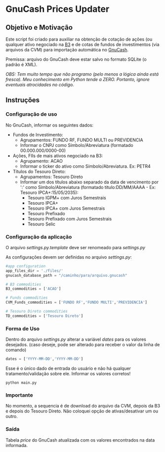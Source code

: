 # GnuCash Prices Updater

## Objetivo e Motivação

Este script foi criado para auxiliar na obtenção de cotação de ações (ou qualquer ativo negociado na [B3](https://www.b3.com.br) e de cotas de fundos de investimentos (via arquivos da CVM) para importação automática no [GnuCash](https://www.gnucash.org).

Premissa: arquivo do GnuCash deve estar salvo no formato SQLite (o padrão é XML).

*OBS: Tem muito tempo que não programo (pelo menos a lógica ainda está fresca). Meu conhecimento em Python tende a ZERO. Portanto, ignore eventuais atrocidades no código.*

## Instruções

### Configuração de uso

No GnuCash, informar os seguintes dados:

- Fundos de Investimento:
  - Agrupamentos: FUNDO RF, FUNDO MULTI ou PREVIDENCIA
  - Informar o CNPJ como Símbolo/Abreviatura (formatado 00.000.000/0000-00)
- Ações, FIIs de mais ativos negociado na B3:
  - Agrupamento: ACAO
  - Informar o ticker do ativo como Símbolo/Abreviatura. Ex: PETR4
- Títulos do Tesouro Direto:
  - Agrupamentos: Tesouro Direto
  - Informar um dos títulos abaixo separado da data de vencimento por ':' como Símbolo/Abreviatura (formatado titulo:DD/MM/AAAA - Ex: Tesouro IPCA+:15/05/2035):
    - Tesouro IGPM+ com Juros Semestrais
    - Tesouro IPCA+
    - Tesouro IPCA+ com Juros Semestrais
    - Tesouro Prefixado
    - Tesouro Prefixado com Juros Semestrais
    - Tesouro Selic

### Configuração da aplicação

O arquivo *settings.py.template* deve ser renomeado para *settings.py*

As configurações devem ser definidas no arquivo *settings.py*:

```python
#app configuration
app_files_dir = './files/'
gnucash_database_path = "/caminho/para/arquivo.gnucash"

# B3 commodities
B3_commodities = ['ACAO']

# Funds commodities
CVM_Funds_commodities = ['FUNDO RF','FUNDO MULTI','PREVIDENCIA']

# Tesouro Direto commodities
TD_commodities = ['Tesouro Direto']

```

### Forma de Uso

Dentro do arquivo *settings.py* alterar a variável *dates* para os valores desejados. (caso deseje, pode ser alterado para receber o valor da linha de comando)

```python
dates = ['YYYY-MM-DD','YYYY-MM-DD']
```

Esse é o único dado de entrada do usuário e não há qualquer tratamento/validação sobre ele. Informar os valores corretos!

`
python main.py
`

### Importante

No momento, a sequencia é de download do arquivo da CVM, depois da B3 e depois do Tesouro Direto. Não coloquei opção de ativas/desativar um ou outro.

### Saída

Tabela *price*  do GnuCash atualizada com os valores encontrados na data informada.
